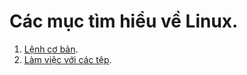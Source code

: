 # Các mục tìm hiểu về Linux.

1. [Lệnh cơ bản](https://github.com/kami11o2/My-Linux/edit/master/Linux-chap1.md).
2. [Làm việc với các tệp](https://github.com/kami11o2/My-Linux/blob/master/Linux-chap2.md).
